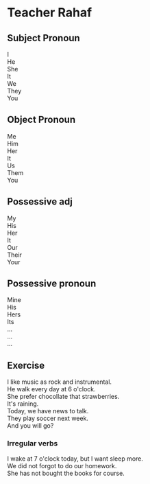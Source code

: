 # Teacher Rahaf

## Subject Pronoun
I  
He  
She  
It  
We  
They  
You  

## Object Pronoun
Me  
Him  
Her  
It  
Us  
Them  
You  

## Possessive adj
My  
His  
Her  
It  
Our  
Their  
Your  

## Possessive pronoun
Mine  
His  
Hers  
Its  
...  
...  
...  

## Exercise

I like music as rock and instrumental.  
He walk every day at 6 o'clock.  
She prefer chocollate that strawberries.  
It's raining.  
Today, we have news to talk.  
They play soccer next week.  
And you will go?  

### Irregular verbs

I wake at 7 o'clock today, but I want sleep more.  
We did not forgot to do our homework.  
She has not bought the books for course.  













